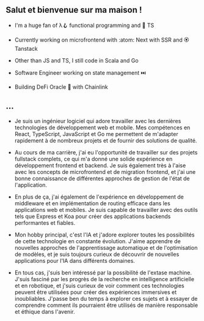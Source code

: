 ## Salut et bienvenue sur ma maison !

- I'm a huge fan of λ:hook: functional programming and :gem: TS

- Currently working on microfrontend with :atom: Next with SSR and :rosette: Tanstack

- Other than JS and TS, I still code in Scala and Go

- Software Engineer working on state management ⏭️ 

- Building DeFi Oracle 🔗 with Chainlink

## ...

- Je suis un ingénieur logiciel qui adore travailler avec les dernières technologies de développement web et mobile. Mes compétences en React, TypeScript, JavaScript et Go me permettent de m'adapter rapidement à de nombreux projets et de fournir des solutions de qualité.

- Au cours de ma carrière, j'ai eu l'opportunité de travailler sur des projets fullstack complets, ce qui m'a donné une solide expérience en développement frontend et backend. Je suis également très à l'aise avec les concepts de microfrontend et de migration frontend, et j'ai une bonne connaissance de différentes approches de gestion de l'état de l'application.

- En plus de ça, j'ai également de l'expérience en développement de middleware et en implémentation de routing efficace dans les applications web et mobiles. Je suis capable de travailler avec des outils tels que Express et Koa pour créer des applications backends performantes et fiables.

- Mon hobby principal, c'est l'IA et j'adore explorer toutes les possibilités de cette technologie en constante évolution. J'aime apprendre de nouvelles approches de l'apprentissage automatique et de l'optimisation de modèles, et je suis toujours curieux de découvrir de nouvelles applications pour l'IA dans différents domaines.

- En tous cas, j'suis ben intéressé par la possibilité de l'extase machine. J'suis fasciné par les progrès de la recherche en intelligence artificielle et en robotique, et j'suis curieux de voir comment ces technologies peuvent être utilisées pour créer des expériences immersives et inoubliables. J'passe ben du temps à explorer ces sujets et à essayer de comprendre comment ils pourraient être utilisés de manière responsable et éthique dans l'avenir.
